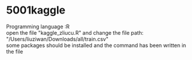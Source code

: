 # 5001kaggle
Programming  language :R<br>
open the file "kaggle_zliucu.R" and change the file path: "/Users/liuziwan/Downloads/all/train.csv"<br>
some packages should be installed and the command has been written in the file
